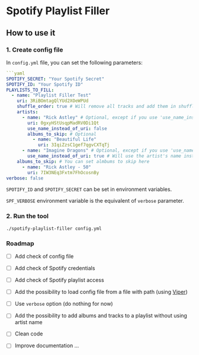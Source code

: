 # Spotify Playlist Filler

## How to use it 

### 1. Create config file

In `config.yml` file, you can set the following parameters:

```yaml
```yaml
SPOTIFY_SECRET: "Your Spotify Secret"
SPOTIFY_ID: "Your Spotify ID"
PLAYLISTS_TO_FILL:
  - name: "Playlist Filler Test"
    uri: 3RiBOmtagQlYUd2XOeWPUd
    shuffle_order: true # Will remove all tracks and add them in shuffled order
    artists:
      - name: "Rick Astley" # Optional, except if you use 'use_name_instead_of_uri: true'
        uri: 0gxyHStUsqpMadRV0Di1Qt
        use_name_instead_of_uri: false 
        albums_to_skip: # Optional
          - name: "Beautiful Life"
            uri: 3IqiZzsC1gef7qgvCXTqTj
      - name: "Imagine Dragons" # Optional, except if you use 'use_name_instead_of_uri: true'
        use_name_instead_of_uri: true # Will use the artist's name instead of the artist's uri by searching it on Spotify
    albums_to_skip: # You can set almbums to skip here
      - name: "Rick Astley - 50"
        uri: 7IW3NEq3Fxtm7FhOcosnBy
verbose: false
```

`SPOTIFY_ID` and `SPOTIFY_SECRET` can be set in environment variables.

`SPF_VERBOSE` environment variable is the equivalent of `verbose` parameter.

### 2. Run the tool

```shell
./spotify-playlist-filler config.yml
```

### Roadmap
- [ ] Add check of config file
- [ ] Add check of Spotify credentials
- [ ] Add check of Spotify playlist access
- [ ] Add the possibility to load config file from a file with path (using [Viper](https://github.com/spf13/viper))
- [ ] Use `verbose` option (do nothing for now)
- [ ] Add the possibility to add albums and tracks to a playlist without using artist name
- [ ] Clean code
- [ ] Improve documentation
...

